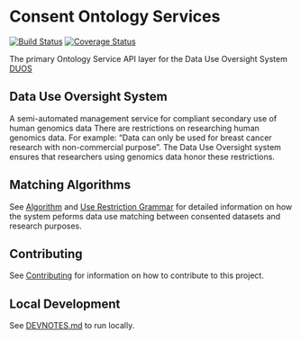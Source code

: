 # Consent Ontology Services

[![Build Status](https://circleci.com/gh/DataBiosphere/consent-ontology.svg?style=svg)](https://circleci.com/gh/DataBiosphere/consent-ontology)
[![Coverage Status](https://coveralls.io/repos/github/DataBiosphere/consent-ontology/badge.svg?branch=develop)](https://coveralls.io/github/DataBiosphere/consent-ontology?branch=develop)

The primary Ontology Service API layer for the Data Use Oversight System [DUOS](https://github.com/broadinstitute/consent-ui)

## Data Use Oversight System

A semi-automated management service for compliant secondary use of human genomics data
There are restrictions on researching human genomics data. For example: “Data can only be used for breast cancer research with non-commercial purpose”.
The Data Use Oversight system ensures that researchers using genomics data honor these restrictions.

## Matching Algorithms

See [Algorithm](docs/Algorithms.md) and [Use Restriction Grammar](docs/UseRestrictionGrammar.md) for detailed information on how the system 
peforms data use matching between consented datasets and research purposes.

## Contributing

See [Contributing](docs/CONTRIBUTING.md) for information on how to 
contribute to this project. 

## Local Development
See [DEVNOTES.md](docs/DEVNOTES.md) to run locally.

